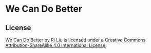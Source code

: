 # We Can Do Better

## License

[We Can Do Better](http://do-better.herokuapp.com) by [Ri Liu](http://www.ri.id.au/) is licensed under a 
[Creative Commons Attribution-ShareAlike 4.0 International License](http://creativecommons.org/licenses/by-sa/4.0/).
